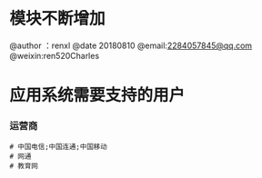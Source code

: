 # 模块不断增加
@author ：renxl
@date 20180810
@email:2284057845@qq.com
@weixin:ren520Charles


# 应用系统需要支持的用户
### 运营商
	# 中国电信;中国连通;中国移动
	# 网通
	# 教育网
	